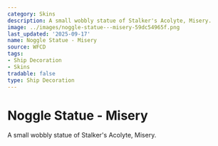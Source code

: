 ```yaml
---
category: Skins
description: A small wobbly statue of Stalker's Acolyte, Misery.
image: ../images/noggle-statue---misery-59dc54965f.png
last_updated: '2025-09-17'
name: Noggle Statue - Misery
source: WFCD
tags:
- Ship Decoration
- Skins
tradable: false
type: Ship Decoration
---
```


# Noggle Statue - Misery

A small wobbly statue of Stalker's Acolyte, Misery.

